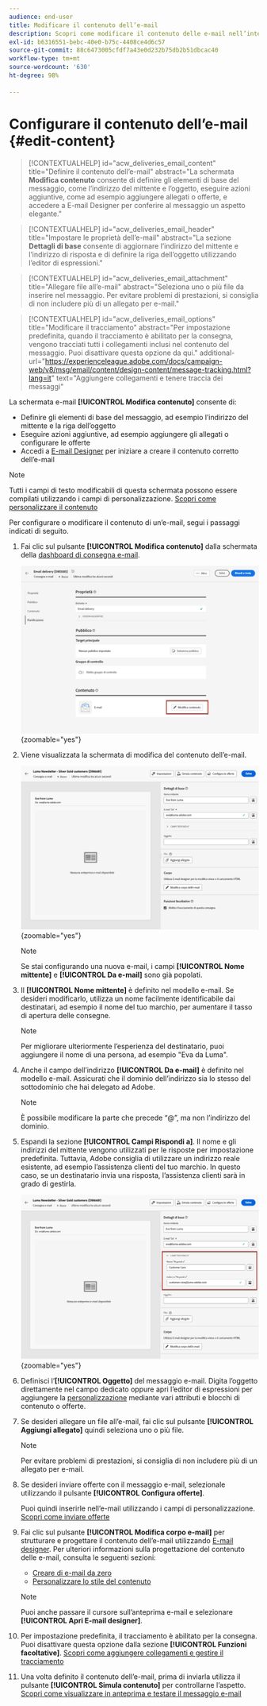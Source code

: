 ```yaml
---
audience: end-user
title: Modificare il contenuto dell’e-mail
description: Scopri come modificare il contenuto delle e-mail nell’interfaccia utente web di Campaign
exl-id: b6316551-bebc-40e0-b75c-4408ce4d6c57
source-git-commit: 88c6473005cfdf7a43e0d232b75db2b51dbcac40
workflow-type: tm+mt
source-wordcount: '630'
ht-degree: 98%

---
```


# Configurare il contenuto dell’e-mail {#edit-content}

>[!CONTEXTUALHELP]
>id="acw_deliveries_email_content"
>title="Definire il contenuto dell’e-mail"
>abstract="La schermata **Modifica contenuto** consente di definire gli elementi di base del messaggio, come l’indirizzo del mittente e l’oggetto, eseguire azioni aggiuntive, come ad esempio aggiungere allegati o offerte, e accedere a E-mail Designer per conferire al messaggio un aspetto elegante."

>[!CONTEXTUALHELP]
>id="acw_deliveries_email_header"
>title="Impostare le proprietà dell’e-mail"
>abstract="La sezione **Dettagli di base** consente di aggiornare l’indirizzo del mittente e l’indirizzo di risposta e di definire la riga dell’oggetto utilizzando l’editor di espressioni."

>[!CONTEXTUALHELP]
>id="acw_deliveries_email_attachment"
>title="Allegare file all’e-mail"
>abstract="Seleziona uno o più file da inserire nel messaggio. Per evitare problemi di prestazioni, si consiglia di non includere più di un allegato per e-mail."

>[!CONTEXTUALHELP]
>id="acw_deliveries_email_options"
>title="Modificare il tracciamento"
>abstract="Per impostazione predefinita, quando il tracciamento è abilitato per la consegna, vengono tracciati tutti i collegamenti inclusi nel contenuto del messaggio. Puoi disattivare questa opzione da qui."
>additional-url="https://experienceleague.adobe.com/docs/campaign-web/v8/msg/email/content/design-content/message-tracking.html?lang=it" text="Aggiungere collegamenti e tenere traccia dei messaggi"

La schermata e-mail **[!UICONTROL Modifica contenuto]** consente di:

* Definire gli elementi di base del messaggio, ad esempio l’indirizzo del mittente e la riga dell’oggetto
* Eseguire azioni aggiuntive, ad esempio aggiungere gli allegati o configurare le offerte
* Accedi a [E-mail Designer](get-started-email-designer.md#start-authoring) per iniziare a creare il contenuto corretto dell’e-mail

>[!NOTE]
>
>Tutti i campi di testo modificabili di questa schermata possono essere compilati utilizzando i campi di personalizzazione. [Scopri come personalizzare il contenuto](../personalization/personalize.md)

Per configurare o modificare il contenuto di un’e-mail, segui i passaggi indicati di seguito.

1. Fai clic sul pulsante **[!UICONTROL Modifica contenuto]** dalla schermata della [dashboard di consegna e-mail](../email/create-email.md).

   ![](assets/email-edit-content-button.png){zoomable=&quot;yes&quot;}

1. Viene visualizzata la schermata di modifica del contenuto dell’e-mail.

   ![](assets/email-edit-content-dashboard.png){zoomable=&quot;yes&quot;}

   >[!NOTE]
   >
   >Se stai configurando una nuova e-mail, i campi **[!UICONTROL Nome mittente]** e **[!UICONTROL Da e-mail]** sono già popolati.

1. Il **[!UICONTROL Nome mittente]** è definito nel modello e-mail. Se desideri modificarlo, utilizza un nome facilmente identificabile dai destinatari, ad esempio il nome del tuo marchio, per aumentare il tasso di apertura delle consegne.

   >[!NOTE]
   >
   >Per migliorare ulteriormente l’esperienza del destinatario, puoi aggiungere il nome di una persona, ad esempio &quot;Eva da Luma&quot;.

1. Anche il campo dell’indirizzo **[!UICONTROL Da e-mail]** è definito nel modello e-mail. Assicurati che il dominio dell’indirizzo sia lo stesso del sottodominio che hai delegato ad Adobe.

   >[!NOTE]
   >
   >È possibile modificare la parte che precede “@”, ma non l’indirizzo del dominio.

1. Espandi la sezione **[!UICONTROL Campi Rispondi a]**. Il nome e gli indirizzi del mittente vengono utilizzati per le risposte per impostazione predefinita. Tuttavia, Adobe consiglia di utilizzare un indirizzo reale esistente, ad esempio l’assistenza clienti del tuo marchio. In questo caso, se un destinatario invia una risposta, l’assistenza clienti sarà in grado di gestirla.

   ![](assets/email-edit-content-reply-to.png){zoomable=&quot;yes&quot;}

1. Definisci l’**[!UICONTROL Oggetto]** del messaggio e-mail. Digita l’oggetto direttamente nel campo dedicato oppure apri l’editor di espressioni per aggiungere la [personalizzazione](../personalization/personalize.md) mediante vari attributi e blocchi di contenuto o offerte.

1. Se desideri allegare un file all’e-mail, fai clic sul pulsante **[!UICONTROL Aggiungi allegato]** quindi seleziona uno o più file.

   >[!NOTE]
   >
   >    Per evitare problemi di prestazioni, si consiglia di non includere più di un allegato per e-mail.

   <!--limitation on size + number of files?-->

1. Se desideri inviare offerte con il messaggio e-mail, selezionale utilizzando il pulsante **[!UICONTROL Configura offerte]**.

   Puoi quindi inserirle nell’e-mail utilizzando i campi di personalizzazione. [Scopri come inviare offerte](../msg/offers.md)

1. Fai clic sul pulsante **[!UICONTROL Modifica corpo e-mail]** per strutturare e progettare il contenuto dell’e-mail utilizzando [E-mail designer](get-started-email-designer.md#start-authoring). Per ulteriori informazioni sulla progettazione del contenuto delle e-mail, consulta le seguenti sezioni:

   * [Creare di e-mail da zero](create-email-content.md)
   * [Personalizzare lo stile del contenuto](get-started-email-style.md)

   >[!NOTE]
   >
   >Puoi anche passare il cursore sull’anteprima e-mail e selezionare **[!UICONTROL Apri E-mail designer]**.

1. Per impostazione predefinita, il tracciamento è abilitato per la consegna. Puoi disattivare questa opzione dalla sezione **[!UICONTROL Funzioni facoltative]**. [Scopri come aggiungere collegamenti e gestire il tracciamento](message-tracking.md)

1. Una volta definito il contenuto dell’e-mail, prima di inviarla utilizza il pulsante **[!UICONTROL Simula contenuto]** per controllarne l’aspetto. [Scopri come visualizzare in anteprima e testare il messaggio e-mail](../preview-test/preview-test.md)

